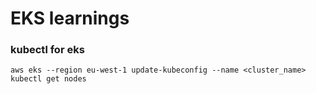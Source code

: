 # EKS learnings

### kubectl for eks
```
aws eks --region eu-west-1 update-kubeconfig --name <cluster_name>
kubectl get nodes
```